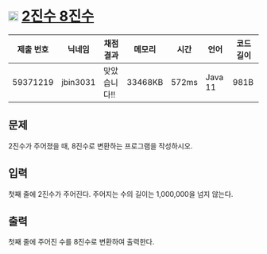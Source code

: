 # <img width="20px"  src="https://d2gd6pc034wcta.cloudfront.net/tier/5.svg" class="solvedac-tier"> [2진수 8진수](https://www.acmicpc.net/problem/1373) 

| 제출 번호 | 닉네임 | 채점 결과 | 메모리 | 시간 | 언어 | 코드 길이 |
|---|---|---|---|---|---|---|
|59371219|jbin3031|맞았습니다!! |33468KB|572ms|Java 11|981B|

## 문제
<p>2진수가 주어졌을 때, 8진수로 변환하는 프로그램을 작성하시오.</p>

## 입력
<p>첫째 줄에 2진수가 주어진다. 주어지는 수의 길이는 1,000,000을 넘지 않는다.</p>

## 출력
<p>첫째 줄에 주어진 수를 8진수로 변환하여 출력한다.</p>

